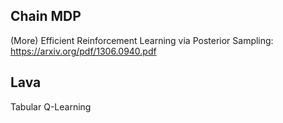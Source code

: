 ## Chain MDP
(More) Efficient Reinforcement Learning via Posterior Sampling: https://arxiv.org/pdf/1306.0940.pdf

## Lava
Tabular Q-Learning
